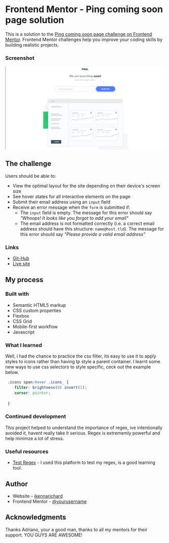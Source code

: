 # Frontend Mentor - Ping coming soon page solution

This is a solution to the [Ping coming soon page challenge on Frontend Mentor](https://www.frontendmentor.io/challenges/ping-single-column-coming-soon-page-5cadd051fec04111f7b848da). Frontend Mentor challenges help you improve your coding skills by building realistic projects. 

### Screenshot

![](./images/screenshot-page.png)



## The challenge

Users should be able to:

- View the optimal layout for the site depending on their device's screen size
- See hover states for all interactive elements on the page
- Submit their email address using an `input` field
- Receive an error message when the `form` is submitted if:
	- The `input` field is empty. The message for this error should say *"Whoops! It looks like you forgot to add your email"*
	- The email address is not formatted correctly (i.e. a correct email address should have this structure: `name@host.tld`). The message for this error should say *"Please provide a valid email address"*


### Links

- [Git-Hub](https://github.com/ikennarichard/ping-coming-soon-page)
- [Live site](https://ikennarichard.github.io/ping-coming-soon-page/)

## My process

### Built with

- Semantic HTML5 markup
- CSS custom properties
- Flexbox
- CSS Grid
- Mobile-first workflow
- Javascript

### What I learned

Well, i had the chance to practice the css filter, its easy to use it to apply styles to icons rather than having tp style a parent container.  I learnt some new ways to use css selectors to style specific, ceck out the example below.

```css
 .icons span:hover .icons_ {
    filter: brightness(0) invert(1);
    cursor: pointer;
    
 }
```


### Continued development

This project helped to understand the importance of regex, ive intentionally avoided it, havent really take it serious. Regex is extrememly powerful and help minimze a lot of stress.  

### Useful resources

- [Test Regex](https://regexr.com) - I used this platform to test my regex, is a good learning tool.

## Author

- Website - [ikennarichard](https://github.com/ikennarichard)
- Frontend Mentor - [@yourusername](https://www.frontendmentor.io/profile/ikennarichard)

## Acknowledgments

Thanks Adriano, your a good man, thanks to all my mentors for their support. YOU GUYS ARE AWESOME!
